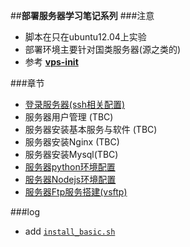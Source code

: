 ##**部署服务器学习笔记系列** 
###注意
- 脚本在只在ubuntu12.04上实验 
- 部署环境主要针对国类服务器(源之类的)
- 参考 **[vps-init](https://github.com/averagehuman/vps-init)** 


###章节
 - [登录服务器(ssh相关配置)](https://github.com/zs1621/ops/wiki/ops-%E7%99%BB%E5%BD%95%E6%9C%8D%E5%8A%A1%E5%99%A8(ssh))
 - 服务器用户管理 (TBC)
 - 服务器安装基本服务与软件 (TBC)
 - 服务器安装Nginx (TBC)
 - 服务器安装Mysql(TBC)
 - [服务器python环境配置](https://github.com/zs1621/ops/blob/master/web_dev_env/init_python.sh)
 - [服务器Nodejs环境配置](https://github.com/zs1621/ops/blob/master/web_dev_env/init_node.markdown)
 - [服务器Ftp服务搭建(vsftp)](https://github.com/zs1621/ops/wiki/%E6%9C%8D%E5%8A%A1%E5%99%A8Ftp%E6%9C%8D%E5%8A%A1%E6%90%AD%E5%BB%BA(vsftp))


###log

 - add [`install_basic.sh`](https://github.com/zs1621/ops/blob/master/init_basic.sh)

